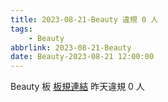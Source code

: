 ```yaml
---
title: 2023-08-21-Beauty 違規 0 人
tags:
    - Beauty
abbrlink: 2023-08-21-Beauty
date: Beauty-2023-08-21 12:00:00
---
```

Beauty 板 [板規連結](https://www.ptt.cc/bbs/Beauty/M.1630069980.A.84B.html)
昨天違規 0 人
